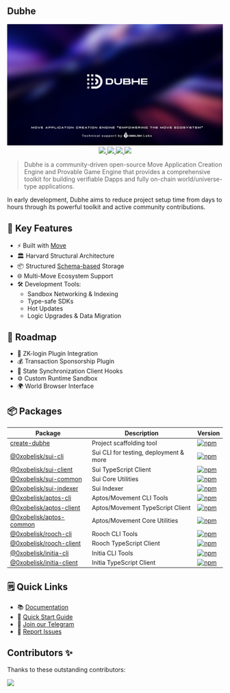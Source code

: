 ## Dubhe

<div align="center">
  <img src="assets/dubhe.png">
  <br />
  <a href="https://github.com/0xobelisk/dubhe/releases">
    <img src="https://img.shields.io/github/v/tag/0xobelisk/dubhe.svg?sort=semver"/>
  </a>  
 <a href="https://twitter.com/0xObeliskLabs">
    <img src="https://img.shields.io/twitter/follow/0xObeliskLabs?style=social"/>
  </a>
  <a href="https://github.com/0xobelisk/dubhe/stargazers">
    <img src="https://img.shields.io/github/stars/0xobelisk/dubhe?style=social"/>
   </a>
  <a href="https://github.com/0xobelisk/dubhe/network/members">
    <img src="https://img.shields.io/github/forks/0xobelisk/dubhe?style=social"/>  
  </a>
</div>

> Dubhe is a community-driven open-source Move Application Creation Engine and Provable Game Engine that provides a comprehensive toolkit for building verifiable Dapps and fully on-chain world/universe-type applications.

In early development, Dubhe aims to reduce project setup time from days to hours through its powerful toolkit and active community contributions.

## 🔑 Key Features
- ⚡️ Built with [Move](https://move-language.github.io/move/)
- 🏛️ Harvard Structural Architecture
- 📦 Structured [Schema-based](https://dubhe-docs.obelisk.build/dubhe/sui/schemas) Storage
- 🌐 Multi-Move Ecosystem Support
- 🛠️ Development Tools:
  - Sandbox Networking & Indexing
  - Type-safe SDKs
  - Hot Updates
  - Logic Upgrades & Data Migration

## 🔮 Roadmap
- 🔐 ZK-login Plugin Integration
- 💰 Transaction Sponsorship Plugin
- 🔄 State Synchronization Client Hooks
- ⚙️ Custom Runtime Sandbox
- 🌍 World Browser Interface

## 📦 Packages

| Package | Description | Version |
|---------|-------------|----------|
| [create-dubhe](./packages/create-dubhe) | Project scaffolding tool | [![npm](https://img.shields.io/npm/v/create-dubhe.svg)](https://www.npmjs.com/package/create-dubhe) |
| [@0xobelisk/sui-cli](./packages/sui-cli) | Sui CLI for testing, deployment & more | [![npm](https://img.shields.io/npm/v/@0xobelisk/sui-cli.svg)](https://www.npmjs.com/package/@0xobelisk/sui-cli) |
| [@0xobelisk/sui-client](./packages/sui-client) | Sui TypeScript Client | [![npm](https://img.shields.io/npm/v/@0xobelisk/sui-client.svg)](https://www.npmjs.com/package/@0xobelisk/sui-client) |
| [@0xobelisk/sui-common](./packages/sui-common) | Sui Core Utilities | [![npm](https://img.shields.io/npm/v/@0xobelisk/sui-common.svg)](https://www.npmjs.com/package/@0xobelisk/sui-common) |
| [@0xobelisk/sui-indexer](./packages/sui-indexer) | Sui Indexer | [![npm](https://img.shields.io/npm/v/@0xobelisk/sui-indexer.svg)](https://www.npmjs.com/package/@0xobelisk/sui-indexer) |
| [@0xobelisk/aptos-cli](./packages/aptos-cli) | Aptos/Movement CLI Tools | [![npm](https://img.shields.io/npm/v/@0xobelisk/aptos-cli.svg)](https://www.npmjs.com/package/@0xobelisk/aptos-cli) |
| [@0xobelisk/aptos-client](./packages/aptos-client) | Aptos/Movement TypeScript Client | [![npm](https://img.shields.io/npm/v/@0xobelisk/aptos-client.svg)](https://www.npmjs.com/package/@0xobelisk/aptos-client) |
| [@0xobelisk/aptos-common](./packages/aptos-common) | Aptos/Movement Core Utilities | [![npm](https://img.shields.io/npm/v/@0xobelisk/aptos-common.svg)](https://www.npmjs.com/package/@0xobelisk/aptos-common) |
| [@0xobelisk/rooch-cli](./packages/rooch-cli) | Rooch CLI Tools | [![npm](https://img.shields.io/npm/v/@0xobelisk/rooch-cli.svg)](https://www.npmjs.com/package/@0xobelisk/rooch-cli) |
| [@0xobelisk/rooch-client](./packages/rooch-client) | Rooch TypeScript Client | [![npm](https://img.shields.io/npm/v/@0xobelisk/rooch-client.svg)](https://www.npmjs.com/package/@0xobelisk/rooch-client) |
| [@0xobelisk/initia-cli](./packages/initia-cli) | Initia CLI Tools | [![npm](https://img.shields.io/npm/v/@0xobelisk/initia-cli.svg)](https://www.npmjs.com/package/@0xobelisk/initia-cli) |
| [@0xobelisk/initia-client](./packages/initia-client) | Initia TypeScript Client | [![npm](https://img.shields.io/npm/v/@0xobelisk/initia-client.svg)](https://www.npmjs.com/package/@0xobelisk/initia-client) |

## 🗒 Quick Links
- 📚 [Documentation](https://dubhe-docs.obelisk.build/)
- 🚀 [Quick Start Guide](https://dubhe-docs.obelisk.build/dubhe/sui/quick-start)
- 💬 [Join our Telegram](https://t.me/+0_98p03Fbv1hNzY1)
- 🐛 [Report Issues](https://github.com/0xobelisk/dubhe/issues)

## Contributors ✨

Thanks to these outstanding contributors:

<a href="https://github.com/0xobelisk/dubhe/graphs/contributors">
  <img src="https://contrib.rocks/image?repo=0xobelisk/dubhe&columns=8&max=24" />
</a>
